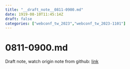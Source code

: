 ```yaml
---
title: "__draft_note__0811-0900.md"
date: 1919-08-10T11:45:14Z
draft: false
categories: ["webconf_tw_2023","webconf_tw_2023-1101"]
---
```


# 0811-0900.md

Draft note, watch origin note from github: [link](https://github.com/tinghaolai/just-random-note/blob/master/webconf_tw_2023/1101/0811-0900.md)